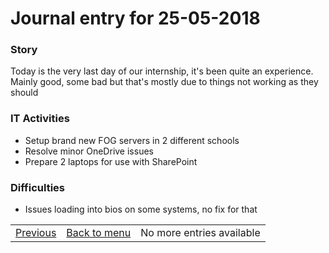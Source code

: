 # Journal entry for 25-05-2018

### Story

Today is the very last day of our internship, it's been quite an experience. Mainly good, some bad but that's mostly due to things not working as they should

### IT Activities

- Setup brand new FOG servers in 2 different schools
- Resolve minor OneDrive issues
- Prepare 2 laptops for use with SharePoint

### Difficulties

- Issues loading into bios on some systems, no fix for that

<table><tr><td><a href="24-05.html">Previous</a></td><td><a href="../">Back to menu</a></td><td>No more entries available</td></tr></table>
